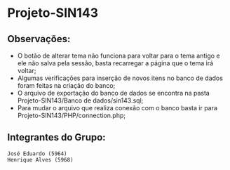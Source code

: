 # Projeto-SIN143

## Observações: 
 - O botão de alterar tema não funciona para voltar para o tema antigo e ele não salva pela sessão, basta recarregar a página que o tema irá voltar;
 - Algumas verificações para inserção de novos itens no banco de dados foram feitas na criação do banco;
 - O arquivo de exportação do banco de dados se encontra na pasta Projeto-SIN143/Banco de dados/sin143.sql;
 - Para mudar o arquivo que realiza conexão com o banco basta ir para Projeto-SIN143/PHP/connection.php;

## Integrantes do Grupo: 
	José Eduardo (5964)
	Henrique Alves (5968)
